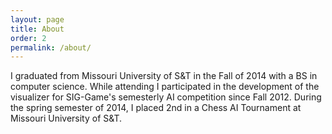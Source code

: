 ```yaml
---
layout: page
title: About
order: 2
permalink: /about/
---
```


I graduated from Missouri University of S&T in the Fall of 2014 with a BS in computer science.
While attending I participated in the development of the visualizer for SIG-Game's semesterly AI competition since Fall 2012.
During the spring semester of 2014, I placed 2nd in a Chess AI Tournament at Missouri University of S&T.
